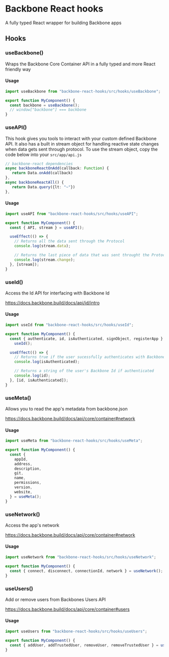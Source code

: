 # Backbone React hooks

A fully typed React wrapper for building Backbone apps

## Hooks

### useBackbone()

Wraps the Backbone Core Container API in a fully typed and more React friendly way

#### Usage

```typescript
import useBackbone from "backbone-react-hooks/src/hooks/useBackbone";

export function MyComponent() {
  const backbone = useBackbone();
  // window["backbone"] === backbone
}
```

### useAPI()

This hook gives you tools to interact with your custom defined Backbone API. It also has a built in stream object for handling reactive state changes when data gets sent through protocol. To use the stream object, copy the code below into your `src/app/api.js`

```typescript
// backbone-react dependencies
async backboneReactOnAdd(callback: Function) {
   return Data.onAdd(callback)
},
async backboneReactAll() {
   return Data.query({lt: "~"})
},
```

#### Usage

```typescript
import useAPI from "backbone-react-hooks/src/hooks/useAPI";

export function MyComponent() {
  const { API, stream } = useAPI();

  useEffect(() => {
    // Returns all the data sent through the Protocol
    console.log(stream.data);

    // Returns the last piece of data that was sent throught the Protocol
    console.log(stream.change);
  }, [stream]);
}
```

### useId()

Access the Id API for interfacing with Backbone Id

https://docs.backbone.build/docs/api/id/intro

#### Usage

```typescript
import useId from "backbone-react-hooks/src/hooks/useId";

export function MyComponent() {
  const { authenticate, id, isAuthenticated, signObject, registerApp } =
    useId();

  useEffect(() => {
    // Returns true if the user sucessfully authenticates with Backbone Id
    console.log(isAuthenticated);

    // Returns a string of the user's Backbone Id if authenticated
    console.log(id);
  }, [id, isAuthenticated]);
}
```

### useMeta()

Allows you to read the app's metadata from backbone.json

https://docs.backbone.build/docs/api/core/container#network

#### Usage

```typescript
import useMeta from "backbone-react-hooks/src/hooks/useMeta";

export function MyComponent() {
  const {
    appId,
    address,
    description,
    git,
    name,
    permissions,
    version,
    website,
  } = useMeta();
}
```

### useNetwork()

Access the app's network

https://docs.backbone.build/docs/api/core/container#network

#### Usage

```typescript
import useNetwork from "backbone-react-hooks/src/hooks/useNetwork";

export function MyComponent() {
  const { connect, disconnect, connectionId, network } = useNetwork();
}
```

### useUsers()

Add or remove users from Backbones Users API

https://docs.backbone.build/docs/api/core/container#users

#### Usage

```typescript
import useUsers from "backbone-react-hooks/src/hooks/useUsers";

export function MyComponent() {
  const { addUser, addTrustedUser, removeUser, removeTrustedUser } = useUsers();
}
```
